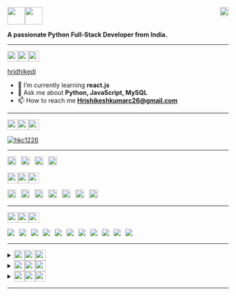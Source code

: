 <p align="left">
  <img src="https://img.shields.io/badge/%F0%9F%91%8B-darkblue?style=flat-square" width="auto" height="40"/><img src="https://img.shields.io/badge/I'm%20Hrishikesh-blue?style=flat-square" width="auto" height="40"/>
  <img align="right" src="https://komarev.com/ghpvc/?username=hkc1226&label=Profile%20views&color=0e75b6&style=flat-square" alt="hkc1226" width="auto" height="20"/>
</p>
<p>
  <b>A passionate Python Full-Stack Developer from India.</b>
</p>
<hr>
<p>
  <img src="https://img.shields.io/badge/%F0%9F%91%A8-black?style=flat-square" width="auto" height="24"/><img src="https://img.shields.io/badge/ABOUT%20ME-red?style=flat-square" width="auto" height="24"><img src="https://img.shields.io/badge/-%3A-FF0000?style=flat-square" width="auto" height="24"/>
</p>

<a href="https://www.google.com/">hridhikedj</a>

- 🌱 I’m currently learning **react.js**
- 💬 Ask me about **Python, JavaScript, MySQL**
- 📫 How to reach me **Hrishikeshkumarc26@gmail.com**

<hr>
 
<p>
  <img src="https://img.shields.io/badge/%F0%9F%8F%86-000000?style=flat-square"  width="auto" height="24"/><img src="https://img.shields.io/badge/%20GitHub%20Trophies-darkred?style=flat-square"  width="auto" height="24"/><img src="https://img.shields.io/badge/%3A-red?style=flat-square"  width="auto" height="24"/>
</p>

<p>
  <a href="https://github.com/hkc1226?tab=repositories" target="_blank">
    <img src="https://github-profile-trophy.vercel.app/?username=hkc1226&row=2&column=7&margin-w=6" alt="hkc1226" />
  </a>
</p>

<hr>
 
 <a href="https://github.com/hkc1226" title="GitHub" target="_blank"><img src="https://img.shields.io/badge/GitHub-100000?style=flat-square&logo=github&logoColor=100000&labelColor=EBEBEB&color=100000" width="auto" height="20"/></a>&ensp;
  <a href="https://leetcode.com/hkc1226/" title="LeetCode" target="_blank"><img src="https://img.shields.io/badge/-LeetCode-FFA116?style=flat-square&logo=LeetCode&logoColor=E34F26&labelColor=EBEBEB&color=FFA116" width="auto" height="20"/></a>&ensp;
  <a href="https://www.hackerrank.com/Hkc1226" title="HackerRank" target="_blank"><img src="https://img.shields.io/badge/-HackerRank-2EC866?style=flat-square&logo=Hackerrank&logoColor=00751F&labelColor=EBEBEB&color=00751F" width="auto" height="20"/></a>&ensp;
  <a href="https://auth.geeksforgeeks.org/user/hkc1226" target="_blank" title="GeeksForGeeks"><img src="https://img.shields.io/badge/-GeeksForGeeks-298D46?style=flat-square&logo=geeksforgeeks&logoColor=298D46&labelColor=EBEBEB&color=298D46" width="auto" height="20"/></a>&ensp;

<p>
  <img src="https://img.shields.io/badge/%F0%9F%94%97-000?style=flat-square" width="auto" height="24"/><img src="https://img.shields.io/badge/CONNECT%20WITH%20ME%20ON%20-563D7C?style=flat-square" width="auto" height="24"/><img src="https://img.shields.io/badge/-%3A-5F3D9C?&style=flat-square" width="auto" height="24"/>
</p>



<p>
  <a href="https://github.com/hkc1226" title="GitHub" target="_blank"><img src="https://img.shields.io/badge/GitHub-100000?style=flat-square&logo=github&logoColor=100000&labelColor=EBEBEB&color=100000" width="auto" height="20"/></a>&ensp;
  <a href="https://leetcode.com/hkc1226/" title="LeetCode" target="_blank"><img src="https://img.shields.io/badge/-LeetCode-FFA116?style=flat-square&logo=LeetCode&logoColor=E34F26&labelColor=EBEBEB&color=FFA116" width="auto" height="20"/></a>&ensp;
  <a href="https://www.hackerrank.com/Hkc1226" title="HackerRank" target="_blank"><img src="https://img.shields.io/badge/-HackerRank-2EC866?style=flat-square&logo=Hackerrank&logoColor=00751F&labelColor=EBEBEB&color=00751F" width="auto" height="20"/></a>&ensp;
  <a href="https://auth.geeksforgeeks.org/user/hkc1226" target="_blank" title="GeeksForGeeks"><img src="https://img.shields.io/badge/-GeeksForGeeks-298D46?style=flat-square&logo=geeksforgeeks&logoColor=298D46&labelColor=EBEBEB&color=298D46" width="auto" height="20"/></a>&ensp;
  <a href="https://codepen.io/HKC1226" target="_blank" title="CodePen"><img src="https://img.shields.io/badge/-CodePen-000000?style=flat-square&logo=codepen&logoColor=000000&labelColor=EBEBEB&color=black" width="auto" height="20"/></a>&ensp;
  <a href="https://www.linkedin.com/in/hkc1226/" target="_blank" title="LinkedIn"><img src="https://img.shields.io/badge/-LinkedIn-0077B5?style=flat-square&logo=linkedin&logoColor=0072B1&labelColor=EBEBEB&color=0072B1" width="auto" height="20"/></a>&ensp;
  <a href="https://indeedhi.re/3PD8vju" target="_blank" title="Indeed"><img src="https://img.shields.io/badge/-Indeed-003A9B?style=flat-square&logo=indeed&logoColor=003A9B&labelColor=EBEBEB&color=003A9B" width="auto" height="20"/></a>&ensp;
  <!--
  <a href="https://twitter.com/Hkc1226" target="_blank" title="Twitter"><img src="https://img.shields.io/badge/-Twitter-1DA1F2?style=flat-square&logo=twitter&logoColor=1DA1F2&labelColor=EBEBEB&color=1DA1F2" width="auto" height="20"/></a>&ensp;
  <a href="https://www.instagram.com/hkc792/" target="_blank" title="Instagram"><img src="https://img.shields.io/badge/-Instagram-E4405F?style=flat-square&logo=instagram&logoColor=E4405F&labelColor=EBEBEB&color=E4405F" width="auto" height="20"/></a>&ensp;
  -->
</p>

<hr>

<p>
  <img src="https://img.shields.io/badge/%F0%9F%8E%AF-black?style=flat-square" width="auto" height="24"/><img src="https://img.shields.io/badge/TECH%20STACKS%20-044F88?style=flat-square" width="auto" height="24"/><img src="https://img.shields.io/badge/-%3A-1572B6?&style=flat-square" width="auto" height="24"/>
</p>
<p>
  <img src="https://img.shields.io/badge/-HTML-E34F26?style=fflat-square&logo=html5&logoColor=E34F26&labelColor=EBEBEB&color=E34F26" />&ensp;
  <img src="https://img.shields.io/badge/-CSS-1572B6?style=fflat-square&logo=css3&logoColor=1572B6&labelColor=EBEBEB&color=1572B6" />&ensp;
  <img src="https://img.shields.io/badge/-Sass-CC6699?style=fflat-square&logo=sass&logoColor=CC6699&labelColor=EBEBEB&color=CC6699" />&ensp;
  <img src="https://img.shields.io/badge/-Bootstrap-563D7C?style=fflat-square&logo=bootstrap&logoColor=563D7C&labelColor=EBEBEB&color=563D7C" />&ensp;
  <img src="https://img.shields.io/badge/-JavaScript-323330?style=fflat-square&logo=javascript&logoColor=323330&labelColor=F0DB4F&color=3F8F8F" />&ensp;
  <img src="https://img.shields.io/badge/-Programming%20C-00599C?style=fflat-square&logo=c&logoColor=00599C&labelColor=EBEBEB&color=044F88" />&ensp;
  <img src="https://img.shields.io/badge/-C++-00599C?style=fflat-square&logo=c%2B%2B&logoColor=00599C&labelColor=EBEBEB&color=00599C" />&ensp;
  <img src="https://img.shields.io/badge/-Python-FFA116?style=fflat-square&logo=python&logoColor=306998&labelColor=FFD43B&color=306998" />&ensp;
  <img src="https://img.shields.io/badge/-Django-092E20?style=fflat-square&logo=django&logoColor=green&labelColor=092E20&color=2B8C67" />&ensp;
  <img src="https://img.shields.io/badge/-MySQL-FFA116?style=fflat-square&logo=mysql&logoColor=FFFFFF&labelColor=00758F&color=F29111" />&ensp;
  <img src="https://img.shields.io/badge/-PostgreSQL-316192?style=fflat-square&logo=postgresql&logoColor=0064A5&labelColor=EBEBEB&color=316192" />&ensp;
</p>

<hr>

<details align="left" dir="auto">
  <summary><sub><sub><img src="https://img.shields.io/badge/%F0%9F%93%B6-black?style=flat-square" width="auto" height="24"/><img src="https://img.shields.io/badge/GitHub%20Stats%3A-D166A3?style=flat-square" width="auto" height="24"/><img src="https://img.shields.io/badge/-%3A-CC4499?&style=flat-square" width="auto" height="24"/></sub></sub></summary>
  <img align="center" src="https://github-readme-stats.vercel.app/api?username=hkc1226&show_icons=true&locale=en" alt="GitHub Stats" />
</details>

 <details align="left" dir="auto">
   <summary><sub><sub><img src="https://img.shields.io/badge/-%F0%9F%93%8A-black?&style=flat-square" width="auto" height="24"/><img src="https://img.shields.io/badge/Languages%20Used%20Stats%3A-2B8C67?style=flat-square" width="auto" height="24"/><img src="https://img.shields.io/badge/-%3A-darkgreen?&style=flat-square" width="auto" height="24"/></sub></sub></summary>
   <img src="https://github-readme-stats.vercel.app/api/top-langs?username=hkc1226&show_icons=true&locale=en&layout=compact" alt="Language Used Stats" />
 </details>

<details align="left" dir="auto">
  <summary><sub><sub><img src="https://img.shields.io/badge/%F0%9F%94%9D-black?style=flat-square" width="auto" height="24"/><img src="https://img.shields.io/badge/Top%20Contributed%20Repo-316192?style=flat-square" width="auto" height="24"/><img src="https://img.shields.io/badge/-%3A-darkblue?style=flat-square" width="auto" height="24"/></sub></sub></summary>
  <img src="https://github-contributor-stats.vercel.app/api?username=hkc1226&limit=5&theme=light&combine_all_yearly_contributions=true" alt="Top Contributed Repo" />
</details>

<hr>

<!--
<details align="left" dir="auto">
  <summary><sub><sub><img src="https://img.shields.io/badge/GitHub%20Contribution%20Streak%20Counts%3A-violet?style=flat-square" width="auto" height="24"/></sub></summary>
  <img src="https://github-readme-streak-stats.herokuapp.com/?user=hkc1226" alt="hkc1226" />
</details> 
-->


<!-- 
Django: 20AA76
CSS3: #264DE4, #2965F1, #EBEBEB, 1572B6
HTML: #e34c26, #f06529, #ebebeb, #E34F26
Blue. dark blue : #0064A5; base blue : #336791; light blue : #008BB9. Grey. dark grey : #848484; base grey : #666666 ...00758F
C++: #044F88 and #5E97D0.
JavaScript: Yellow (#F0DB4F) and Dark Charcoal (#323330), 308A8A
BOotstrap: 563D7C
-->

<!--
<p>Link to Social Profile:</p>
<p>
<a><img src="https://img.shields.io/badge/-LeetCode-FFA116?style=for-the-badge&logo=LeetCode&logoColor=white&color=black" /></a>
<a><img src="https://img.shields.io/badge/-LeetCode-61DAFB?logo=leetcode&logoColor=white&labelColor=orange&color=yellow"></a>
<a><img src="https://img.shields.io/badge/-Hackerrank-2EC866?style=for-the-badge&logo=HackerRank&logoColor=white" /></a>
<a><img src="https://img.shields.io/badge/-HackerRank-61DAFB?logo=HackerRank&logoColor=white&labelColor=black&color=#1BA94C"></a>
<a><img src="https://img.shields.io/badge/GeeksforGeeks-298D46?style=for-the-badge&logo=geeksforgeeks&logoColor=white" /></a>
<a><img src="https://img.shields.io/badge/GeeksforGeeks-298D46?style=for-the-badge&logo=geeksforgeeks&logoColor=white" /></a>
<a><img src="https://img.shields.io/badge/Codepen-000000?style=for-the-badge&logo=codepen&logoColor=white" /></a>
<a><img src="https://img.shields.io/badge/LinkedIn-0077B5?style=for-the-badge&logo=linkedin&logoColor=white&Color=white" /></a>
<a href="https://leetcode.com/hkc1226/"><img src="https://img.shields.io/badge/-Indeed-003A9B?style=flat-square&logo=indeed&logoColor=003A9B&labelColor=EBEBEB&color=003A9B"/></a>
<a><img src="https://img.shields.io/badge/Twitter-1DA1F2?style=for-the-badge&logo=twitter&logoColor=white" /></a>
<a><img src="https://img.shields.io/badge/-Twitter-61DAFB?logo=twitter&logoColor=white&labelColor=darkblue&color=blue"></a>
<a><img src="https://img.shields.io/badge/X-000000?style=for-the-badge&logo=x&logoColor=white" /></a>
<a><img src="https://img.shields.io/badge/Instagram-E4405F?style=for-the-badge&logo=instagram&logoColor=white" /></a>
<a><img src="https://img.shields.io/badge/HTML5-E34F26?style=for-the-badge&logo=html5&logoColor=white" /></a>
<a><img src="https://img.shields.io/badge/CSS3-1572B6?style=for-the-badge&logo=css3&logoColor=white" /></a>
<a><img src="https://img.shields.io/badge/Sass-CC6699?style=for-the-badge&logo=sass&logoColor=white" /></a>
<a><img src="https://img.shields.io/badge/Bootstrap-563D7C?style=for-the-badge&logo=bootstrap&logoColor=white" /></a>
<a><img src="https://img.shields.io/badge/JavaScript-323330?style=for-the-badge&logo=javascript&logoColor=F7DF1E" /></a>
<a><img src="https://img.shields.io/badge/C-00599C?style=for-the-badge&logo=c&logoColor=white" /></a>
<a><img src="https://img.shields.io/badge/C%2B%2B-00599C?style=for-the-badge&logo=c%2B%2B&logoColor=white" /></a>
<a><img src="https://img.shields.io/badge/Python-FFD43B?style=for-the-badge&logo=python&logoColor=blue" /></a>
<a><img src="https://img.shields.io/badge/Python-black?color=blue&style=flat-square.svg" /></a>
<a><img src="https://img.shields.io/badge/Django-092E20?style=for-the-badge&logo=django&logoColor=green" /></a>
<a><img src="https://img.shields.io/badge/MySQL-005C84?style=for-the-badge&logo=mysql&logoColor=white" /></a>
<a><img src="https://img.shields.io/badge/PostgreSQL-316192?style=for-the-badge&logo=postgresql&logoColor=white" /></a>
<a><img src="https://img.shields.io/badge/GitHub-100000?style=for-the-badge&logo=github&logoColor=white" /></a>
<a><img src="https://img.shields.io/badge/-ReactJs-61DAFB?logo=react&logoColor=white&labelColor=blue"></a>
<a><img src="https://img.shields.io/badge/React-20232A?style=for-the-badge&logo=react&logoColor=61DAFB" /></a>
<a><img src="https://img.shields.io/badge/linktree-39E09B?style=for-the-badge&logo=linktree&logoColor=white" /></a>
<a><img src="https://img.shields.io/badge/HackerEarth-%232C3454.svg?&style=for-the-badge&logo=HackerEarth&logoColor=Blue" /></a>
<a><img src="https://img.shields.io/badge/Codeforces-445f9d?style=for-the-badge&logo=Codeforces&logoColor=white" /></a>
<a><img src="https://img.shields.io/badge/Codechef-%23B92B27.svg?&style=for-the-badge&logo=Codechef&logoColor=white" /></a>
<a><img src="https://img.shields.io/badge/VSCode-0078D4?style=for-the-badge&logo=visual%20studio%20code&logoColor=white" /></a>
<a><img src="https://img.shields.io/badge/PyCharm-000000.svg?&style=for-the-badge&logo=PyCharm&logoColor=white" /></a>
<a><img src="https://img.shields.io/badge/Notepad++-90E59A.svg?style=for-the-badge&logo=notepad%2B%2B&logoColor=black" /></a>
<a><img src="https://img.shields.io/badge/-CodeChef-5B4638?style=for-the-badge&logo=CodeChef&logoColor=white" /></a>
<a><img src="https://img.shields.io/badge/Redux-593D88?style=for-the-badge&logo=redux&logoColor=white" /></a>
<a><img src="https://img.shields.io/badge/MongoDB-4EA94B?style=for-the-badge&logo=mongodb&logoColor=white" /></a>
</p>
-->

<!--
# Parameters for 'https://github-profile-trophy.vercel.app/?username=hkc1226&row=2&column=7&margin-w=6' are given below:
1. title = Stars | Followers; 
2. rank = SECRET | SSS | SS | S | AAA | AA | A | B | C; 
3. column (default = 6) = number type;
4. row (default = 3) = number type;
5. theme = flat | onedark | gruvbox | dracula | monokai | chalk | nord | alduin | darkhub | juicyfresh | buddhism | oldie | radical | onestar | discord | algolia | gitdimmed | tokyonight | matrix | apprentice | dark_dimmed | dark_lover;
6. margin-w (default = 0) = number type;
7. margin-h (default = 0) = number type;
8. no-bg (default = false) = true | false;
9. no-frame (default = false) = true | false ;
-->

<!-- 
  <a href="https://twitter.com/hkc1226"><img src="https://img.shields.io/twitter/follow/hkc1226?logo=twitter&style=flat-square" alt="hkc1226" width="auto" height="24"/></a>

instagram color composition: Light yellow (#FEDA75), 
           orange (#FA7E1E), 
           pink (#D62976), 
           purple (#962FBF)
           blue (#4F5BD5)
-->

<!--
<img src="https://img.shields.io/badge/%F0%9F%92%B9%20%F0%9F%93%8A%20%F0%9F%93%88%20%F0%9F%93%89%20%F0%9F%94%A7%20%F0%9F%94%97%20%F0%9F%8E%93-black?style=flat-square" />
-->

